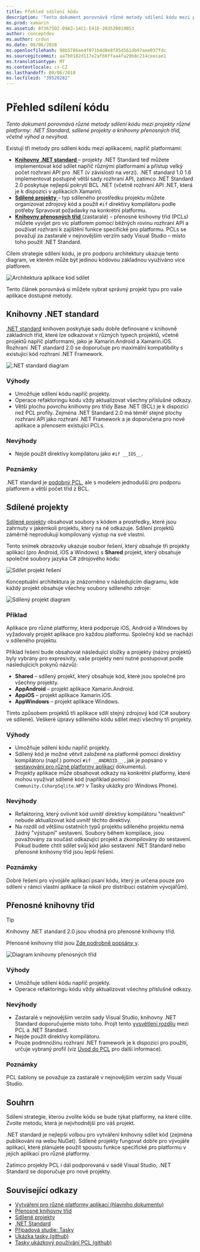 ```yaml
---
title: Přehled sdílení kódu
description: 'Tento dokument porovnává různé metody sdílení kódu mezi projekty různé platformy: sdílené projekty přenosných knihoven tříd a .NET Standard, včetně výhod a nevýhod.'
ms.prod: xamarin
ms.assetid: B73675D2-09A3-14C1-E41E-20352B819B53
author: conceptdev
ms.author: crdun
ms.date: 08/06/2018
ms.openlocfilehash: 98b5786ae4f071b4d8e8f854561db97aee037fdc
ms.sourcegitcommit: aa7b0182d117e2af66ffaa4fa29b8c214ceecae1
ms.translationtype: MT
ms.contentlocale: cs-CZ
ms.lasthandoff: 08/06/2018
ms.locfileid: "39520282"
---
```

# <a name="sharing-code-overview"></a>Přehled sdílení kódu

_Tento dokument porovnává různé metody sdílení kódu mezi projekty různé platformy: .NET Standard, sdílené projekty a knihovny přenosných tříd, včetně výhod a nevýhod._

Existují tři metody pro sdílení kódu mezi aplikacemi, napříč platformami:

- [**Knihovny .NET standard** ](#Net_Standard) – projekty .NET Standard teď můžete implementovat kód sdílet napříč různými platformami a přístup velký počet rozhraní API pro .NET (v závislosti na verzi). .NET standard 1.0 1.6 implementovat postupně větší sady rozhraní API, zatímco .NET Standard 2.0 poskytuje nejlepší pokrytí BCL .NET (včetně rozhraní API .NET, která je k dispozici v aplikacích Xamarin).
- [**Sdílené projekty** ](#Shared_Projects) – typ sdíleného prostředku projektu můžete organizovat zdrojový kód a použít `#if` direktivy kompilátoru podle potřeby Spravovat požadavky na konkrétní platformu.
- [**Knihovny přenosných tříd** ](#Portable_Class_Libraries) (zastaralé) – přenosné knihovny tříd (PCLs) můžete vyvíjet pro víc platforem pomocí běžných rovinu rozhraní API a používat rozhraní k zajištění funkce specifické pro platformu. PCLs se považují za zastaralé v nejnovějším verzím sady Visual Studio &ndash; místo toho použít .NET Standard.

Cílem strategie sdílení kódu, je pro podporu architektury ukazuje tento diagram, ve kterém může být jedinou kódovou základnou využíváno více platforem.

 ![Architektura aplikace kód sdílet](code-sharing-images/conceptualarchitecture.png "sdílené Architektura aplikace kód")

Tento článek porovnává si můžete vybrat správný projekt typu pro vaše aplikace dostupné metody.

<a name="Net_Standard" />

## <a name="net-standard-libraries"></a>Knihovny .NET standard

[.NET standard](~/cross-platform/app-fundamentals/net-standard.md) knihoven poskytuje sadu dobře definované v knihovně základních tříd, které lze odkazovat v různých typech projektů, včetně projektů napříč platformami, jako je Xamarin.Android a Xamarin.iOS. Rozhraní .NET standard 2.0 se doporučuje pro maximální kompatibility s existující kód rozhraní .NET Framework.

![.NET standard diagram](code-sharing-images/netstandard.png ".NET Standard diagramu")

### <a name="benefits"></a>Výhody

- Umožňuje sdílení kódu napříč projekty.
- Operace refaktoringu kódu vždy aktualizovat všechny příslušné odkazy.
- Větší plochu povrchu knihovny pro třídy Base .NET (BCL) je k dispozici než PCL profily. Zejména .NET Standard 2.0 má téměř stejné plochy rozhraní API jako rozhraní .NET Framework a je doporučena pro nové aplikace a přenosem existující PCLs.

### <a name="disadvantages"></a>Nevýhody

- Nejde použít direktivy kompilátoru jako `#if __IOS__`.

### <a name="remarks"></a>Poznámky

.NET standard je [podobný PCL](https://docs.microsoft.com/dotnet/standard/net-standard#comparison-to-portable-class-libraries), ale s modelem jednodušší pro podporu platforem a větší počet tříd z BCL.

<a name="Shared_Projects" />

## <a name="shared-projects"></a>Sdílené projekty

[Sdílené projekty](~/cross-platform/app-fundamentals/shared-projects.md) obsahovat soubory s kódem a prostředky, které jsou zahrnuty v jakémkoli projektu, který na ně odkazuje. Sdílení projektů záměrně neprodukují kompilovaný výstup na své vlastní.

Tento snímek obrazovky ukazuje soubor řešení, který obsahuje tři projekty aplikací (pro Android, iOS a Windows) s **Shared** projekt, který obsahuje společné soubory jazyka C# zdrojového kódu:

![Sdílet projekt řešení](code-sharing-images/sharedsolution.png "sdíleného projektu řešení")

Konceptuální architektura je znázorněno v následujícím diagramu, kde každý projekt obsahuje všechny soubory sdíleného zdroje:

![Sdílený projekt diagram](code-sharing-images/sharedassetproject.png "diagram sdíleného projektu")

### <a name="example"></a>Příklad

Aplikace pro různé platformy, která podporuje iOS, Android a Windows by vyžadovaly projekt aplikace pro každou platformu. Společný kód se nachází v sdíleného projektu.

Příklad řešení bude obsahovat následující složky a projekty (názvy projektů byly vybrány pro expresivity, vaše projekty není nutné postupovat podle následujících pokynů názvů):

- **Shared** – sdílený projekt, který obsahuje kód, které jsou společné pro všechny projekty.
- **AppAndroid** – projekt aplikace Xamarin.Android.
- **AppiOS** – projekt aplikace Xamarin.iOS.
- **AppWindows** – projekt aplikace Windows.

Tímto způsobem projektů tři aplikace sdílí stejný zdrojový kód (C# soubory ve sdílené). Veškeré úpravy sdíleného kódu sdílet mezi všechny tři projekty.

### <a name="benefits"></a>Výhody

- Umožňuje sdílení kódu napříč projekty.
- Sdílený kód je možné větvit založené na platformě pomocí direktivy kompilátoru (např.) pomocí `#if __ANDROID__` , jak je popsáno v [sestavování pro různé platformy aplikací](~/cross-platform/app-fundamentals/building-cross-platform-applications/index.md) dokumentu).
- Projekty aplikace může obsahovat odkazy na konkrétní platformy, které mohou využívat sdílené kód (například pomocí `Community.CsharpSqlite.WP7` v Tasky ukázky pro Windows Phone).

### <a name="disadvantages"></a>Nevýhody

- Refaktoring, který ovlivnit kód uvnitř direktivy kompilátoru "neaktivní" nebude aktualizovat kód uvnitř těchto direktivy.
- Na rozdíl od většinu ostatních typů projektu sdíleného projektu nemá žádný "výstupní" sestavení. Soubory během kompilace, jsou považovány za součást odkazující projekt a zkompilovány do sestavení. Pokud budete chtít sdílet svůj kód jako sestavení .NET Standard nebo přenosné knihovny tříd jsou lepší řešení.

<a name="Shared_Remarks" />

### <a name="remarks"></a>Poznámky

Dobré řešení pro vývojáře aplikací psaní kódu, který je určena pouze pro sdílení v rámci vlastní aplikace (a nikoli pro distribuci ostatním vývojářům).

<a name="Portable_Class_Libraries" />

## <a name="portable-class-libraries"></a>Přenosné knihovny tříd

> [!TIP]
> Knihovny .NET standard 2.0 jsou vhodná pro přenosné knihovny tříd.

Přenosné knihovny tříd jsou [Zde podrobně popsány v](~/cross-platform/app-fundamentals/pcl.md).

![Diagram knihovny přenosných tříd](code-sharing-images/portableclasslibrary.png "diagram knihovny přenosných tříd")

### <a name="benefits"></a>Výhody

- Umožňuje sdílení kódu napříč projekty.
- Operace refaktoringu kódu vždy aktualizovat všechny příslušné odkazy.

### <a name="disadvantages"></a>Nevýhody

- Zastaralé v nejnovějším verzím sady Visual Studio, knihovny .NET Standard doporučujeme místo toho. Projít tento [vysvětlení rozdílu](https://docs.microsoft.com/dotnet/standard/net-standard#comparison-to-portable-class-libraries) mezi PCL a .NET Standard.
- Nejde použít direktivy kompilátoru.
- Pouze podmnožinu rozhraní .NET framework je k dispozici pro použití, určuje vybraný profil (viz [Úvod do PCL](~/cross-platform/app-fundamentals/pcl.md) pro další informace).

### <a name="remarks"></a>Poznámky

PCL šablony se považuje za zastaralé v nejnovějším verzím sady Visual Studio.

## <a name="summary"></a>Souhrn

Sdílení strategie, kterou zvolíte kódu se bude týkat platformy, na které cílíte. Zvolte metodu, která je nejvhodnější pro váš projekt.

.NET standard je nejlepší volbou pro vytváření knihovny sdílet kód (zejména publikování na webu NuGet). Sdílené projekty fungovat dobře pro vývojáře aplikací, které plánujete použít spoustu funkce specifické pro platformu v jejich aplikací pro různé platformy.

Zatímco projekty PCL i dál podporovaná v sadě Visual Studio, .NET Standard se doporučuje pro nové projekty.

## <a name="related-links"></a>Související odkazy

- [Vytváření pro různé platformy aplikací (hlavního dokumentu)](~/cross-platform/app-fundamentals/building-cross-platform-applications/index.md)
- [Přenosné knihovny tříd](~/cross-platform/app-fundamentals/pcl.md)
- [Sdílené projekty](~/cross-platform/app-fundamentals/shared-projects.md)
- [.NET Standard](~/cross-platform/app-fundamentals/net-standard.md)
- [Případová studie: Tasky](~/cross-platform/app-fundamentals/building-cross-platform-applications/case-study-tasky.md)
- [Ukázka tasky (github)](https://github.com/xamarin/mobile-samples/tree/master/Tasky)
- [Tasky ukázkový používání PCL (github)](https://github.com/xamarin/mobile-samples/tree/master/TaskyPortable)
